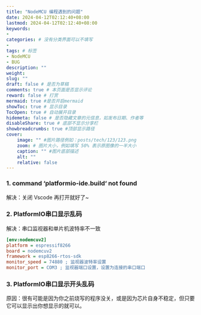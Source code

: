 ```yaml
---
title: "NodeMCU 编程遇到的问题"
date: 2024-04-12T02:12:40+08:00
lastmod: 2024-04-12T02:12:40+08:00
keywords: 
- 
categories: # 没有分类界面可以不填写
- 
tags: # 标签
- NodeMCU
- BUG
description: ""
weight:
slug: ""
draft: false # 是否为草稿
comments: true # 本页面是否显示评论
reward: false # 打赏
mermaid: true #是否开启mermaid
showToc: true # 显示目录
TocOpen: true # 自动展开目录
hidemeta: false # 是否隐藏文章的元信息，如发布日期、作者等
disableShare: true # 底部不显示分享栏
showbreadcrumbs: true #顶部显示路径
cover:
    image: "" #图片路径例如：posts/tech/123/123.png
    zoom: # 图片大小，例如填写 50% 表示原图像的一半大小
    caption: "" #图片底部描述
    alt: ""
    relative: false
---
```


### 1. command ‘platformio-ide.build‘ not found

解决：关闭 Vscode 再打开就好了~



### 2. PlatformIO串口显示乱码

解决：串口监视器和单片机波特率不一致

``` ini
[env:nodemcuv2]
platform = espressif8266
board = nodemcuv2
framework = esp8266-rtos-sdk
monitor_speed = 74880 ; 监视器波特率设置
monitor_port = COM3 ; 监视器端口设置，设置为连接的串口端口
```



### 3. PlatformIO串口显示开头乱码

原因：很有可能是因为你之前烧写的程序没关，或是因为芯片自身不稳定，但只要它可以显示出你想显示的就可以。



